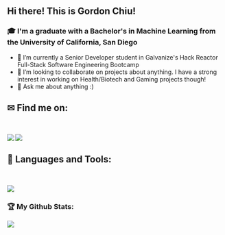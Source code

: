 ## Hi there! This is Gordon Chiu!
<div>
<!-- <img src="https://visitor-badge.laobi.icu/badge?page_id=gordon1213.gordon1213"/> <span><img src="https://img.shields.io/github/followers/gordon1213?label=Followers&logo=Github"/></span>
</div> -->

### 🎓 I'm a graduate with a Bachelor's in Machine Learning from the University of California, San Diego
- 🌱 I’m currently a Senior Developer student in Galvanize's Hack Reactor Full-Stack Software Engineering Bootcamp
- 👯 I’m looking to collaborate on projects about anything. I have a strong interest in working on Health/Biotech and Gaming projects though!
- 💬 Ask me about anything :)

## ✉ Find me on:
<br />
<p align="left">
 <a href="https://www.linkedin.com/in/gordon-chiu" target="_blank" rel="noopener noreferrer"> 
 <img src='https://img.shields.io/badge/LinkedIn-0077B5?style=for-the-badge&logo=linkedin&logoColor=white' align='left' />
 </a>
 <a href="mailto:gpchiu1213@gmail.com"> 
  <img src='https://img.shields.io/badge/Gmail-D14836?style=for-the-badge&logo=gmail&logoColor=white' align='left' />
 </a>
</p>
<br/>
 
## 🧰 Languages and Tools:
<br />
<p align="left">
  <a href="https://skillicons.dev">
    <img src="https://skillicons.dev/icons?i=js,html,css,jquery,react,bootstrap,express,babel,jest,vscode,bash,git,github,ai,linux,aws,mongodb,mysql,nextjs,nodejs,postman,sequelize,webpack" />
  </a>
</p>

<h3>🏆 My Github Stats:</h3>

<div>
<a href="https://github-readme-stats.vercel.app/api?username=gordon1213&theme=tokyonight">
  <img  align="left" src="https://github-readme-stats.vercel.app/api?username=gordon1213&count_private=true&show_icons=true&theme=tokyonight" />
</a>
<!-- <a href="https://github-readme-stats.vercel.app/api/top-langs/?username=gordon1213&hide=php&theme=cobalt">
  <img align="left" src="https://github-readme-stats.vercel.app/api/top-langs/?username=gordon1213&hide=php&theme=cobalt" />
</a> -->
</div>

<!--
**gordon1213/gordon1213** is a ✨ _special_ ✨ repository because its `README.md` (this file) appears on your GitHub profile.

Here are some ideas to get you started:

- 🔭 I’m currently working on ...
- 🌱 I’m currently learning ...
- 👯 I’m looking to collaborate on ...
- 🤔 I’m looking for help with ...
- 💬 Ask me about ...
- 📫 How to reach me: ...
- 😄 Pronouns: ...
- ⚡ Fun fact: ...
-->
